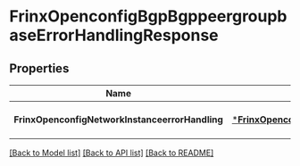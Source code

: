 # FrinxOpenconfigBgpBgppeergroupbaseErrorHandlingResponse

## Properties
Name | Type | Description | Notes
------------ | ------------- | ------------- | -------------
**FrinxOpenconfigNetworkInstanceerrorHandling** | [***FrinxOpenconfigBgpBgppeergroupbaseErrorHandling**](frinx.openconfig.bgp.bgppeergroupbase.ErrorHandling.md) |  | [optional] [default to null]

[[Back to Model list]](../README.md#documentation-for-models) [[Back to API list]](../README.md#documentation-for-api-endpoints) [[Back to README]](../README.md)


